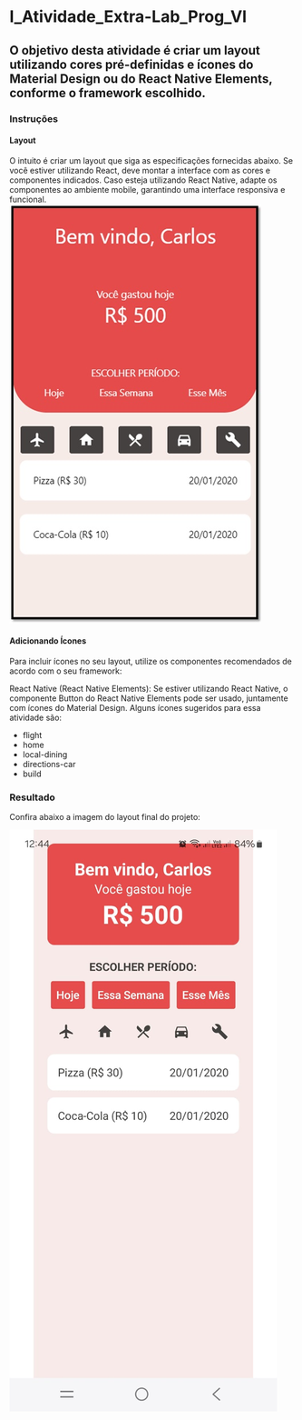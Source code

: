 # I_Atividade_Extra-Lab_Prog_VI

## O objetivo desta atividade é criar um layout utilizando cores pré-definidas e ícones do Material Design ou do React Native Elements, conforme o framework escolhido.

### Instruções

#### Layout
O intuito é criar um layout que siga as especificações fornecidas abaixo. Se você estiver utilizando React, deve montar a interface com as cores e componentes indicados. Caso esteja utilizando React Native, adapte os componentes ao ambiente mobile, garantindo uma interface responsiva e funcional.
![Modelo](./src/assets/Modelo.jpg)

#### Adicionando Ícones
Para incluir ícones no seu layout, utilize os componentes recomendados de acordo com o seu framework:

React Native (React Native Elements): Se estiver utilizando React Native, o componente Button do React Native Elements pode ser usado, juntamente com ícones do Material Design. Alguns ícones sugeridos para essa atividade são:

- flight
- home
- local-dining
- directions-car
- build

### Resultado
Confira abaixo a imagem do layout final do projeto:

![Resultado](./src/assets/Resultado.jpg)